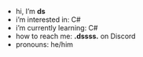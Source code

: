 - hi, I’m **ds**
- i’m interested in: C#
- i’m currently learning: C#
- how to reach me: **.dssss.** on Discord
- pronouns: he/him
